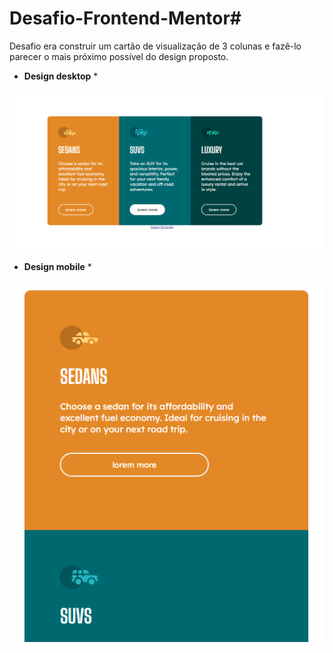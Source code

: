 # Desafio-Frontend-Mentor#
Desafio era construir um cartão de visualização de 3 colunas e fazê-lo parecer o mais próximo possível do design proposto.

* **Design desktop** *

![](design-desktop.png)

* **Design mobile** *

![](design-mobile.png)
